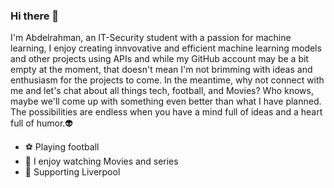 ### Hi there 👋
I'm Abdelrahman, an IT-Security student with a passion for machine learning, I enjoy creating innvovative and efficient machine learning models and other projects using APIs and while my GitHub account may be a bit empty at the moment, that doesn't mean I'm not brimming with ideas and enthusiasm for the projects to come.
In the meantime, why not connect with me and let's chat about all things tech, football, and Movies? Who knows, maybe we'll come up with something even better than what I have planned. The possibilities are endless when you have a mind full of ideas and a heart full of humor.👽

- ⚽ Playing football
- 🎥 I enjoy watching Movies and series 
- 🔴 Supporting Liverpool 


<!--
**AbdelrahmanSheha/AbdelrahmanSheha** is a ✨ _special_ ✨ repository because its `README.md` (this file) appears on your GitHub profile.

Here are some ideas to get you started:

- 🔭 I’m currently working on ...
- 🌱 I’m currently learning ...
- 👯 I’m looking to collaborate on ...
- 🤔 I’m looking for help with ...
- 💬 Ask me about ...
- 📫 How to reach me: ...
- 😄 Pronouns: ...
- ⚡ Fun fact: ...
-->
